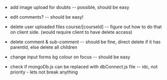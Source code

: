 - add image upload for doubts -- possible, should be easy

- edit comments? -- should be easy!

- delete user uploaded files course/[courseId] -- figure out how to do that on client side. (would require client to have delete access)
- delete comment & sub-comment -- should be fine, direct delete if it has parentId, else delete all children
- change input forms bg colour on focus -- should be easy

- check if mongoDb.js can be replaced with dbConnect.js file -- idc, not priority - lets not break anything

<!-- for changing form onFocus :
styles={{
          input: {
            "&:focus-within": {
              borderColor: "red",
              backgroundColor: "pink"
            }
          }
        }} -->
